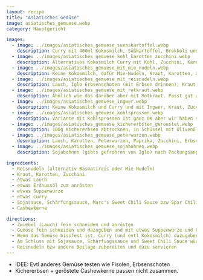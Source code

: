 ```yaml
---
layout: recipe
title: "Asiatisches Gemüse"
image: asiatisches_gemuese.webp
category: Hauptgericht

images:
  - image: ../images/asiatisches_gemuese_suesskartoffel.webp
    description: Curry mit 400ml Kokosmilch, Süßkartoffel, Brokkoli und Reis
  - image: ../images/asiatisches_gemuese_kohl_karotten_zucchini.webp
    description: Alternatives Kokosmilch Curry mit Kohl, Zucchini, Karotten, angerösteten Casheykernen
  - image: ../images/asiatisches_gemuese_mit_mie_nudeln.webp
    description: Keine Kokosmilch, dafür Mie-Nudeln, Kraut, Karotten, angerösteten Casheykernen
  - image: ../images/asiatisches_gemuese_mit_reisnudeln.webp
    description: Lauch, Iglo Erbsenschoten (mit Erbsen drinnen), Kraut, Karotten, angeröstete Casheykernen, Reisnudeln
  - image: ../images/asiatisches_gemuese_mit_rotkraut.webp
    description: Ähnlich wie das darüber aber mit Rotkraut. Passt gut wenn man nicht zuviel nimmt. Problem ist dass es auf alles abfärbt und alles nach Rotkraut schmeckt
  - image: ../images/asiatisches_gemuese_ingwer.webp
    description: Keine Kokosmilch und Curry und mit Ingwer, Kraut, Zucchini, Karotten, angerösteten Casheykernen
  - image: ../images/asiatisches_gemuese_kohlsprossen.webp
    description: Variante mit Kohlsprossen ist ganz OK aber wir haben sie zu weich gekocht (besser nur kurz kochen). Am nächsten Tag waren sie besser
  - image: ../images/asiatisches_gemuese_kichererbsten_geroestet.webp
    description: 100g Kichererbsen abtrocknen, in Schüssel mit Olivenöl vermischen und 30min bei 180°C Umluft ins Rohr geben (alle 10min schwenken). Dagmar mag es, ich eher nicht. Backrohr war danach voll mit "Hautfetzen" von den Kichererbsen. Eher nicht mehr machen
  - image: ../images/asiatisches_gemuese_peterwurzen.webp
    description: Lauch, Karotten, Peterwurzen, Paprika, Zucchini, Erbsen, Brokkoli (fein geschnitten), Shan’shi Woknudeln, Sojasauce, 2EL Tomatenmark, Sweet Chili Sauce, Schärfungssauce, Suppenwürze, Pfeffer, angeröstete Cashewkerne (erst am Teller dazu geben damit sie resch bleiben) - Ergebnis war die perfekte Mischung, vmtl passen Peterwurzen super!
  - image: ../images/asiatisches_gemuese_sojabohnen.webp
    description: Sojabohnen (gibts gefrohren von Iglo) nach Packungsangaben zubereiten und dazugeben. Passt super (evtl auch statt Cashewkernen weil beides eher mehlig ist)

ingredients:
  - Reisnudeln (alternativ Basmatireis oder Mie-Nudeln)
  - Kraut, Karotten, Zucchini
  - etwas Lauch
  - etwas Erdnussöl zum anrösten
  - etwas Suppenwürze
  - etwas Curry
  - Sojasauce, Schärfungssauce, Marc's Sweet Chili Sauce bzw Spar Chili-Salsa zum Würzen, Erdnussmuß passt auch gut
  - Cashewkerne

directions:
  - Zwiebel (Lauch) fein schneiden und anrösten
  - Gemüse fein schneiden und dazugeben und mit etwas Suppenwürze und Pfeffer würzen
  - Wenn das Gemüse bissfest ist, Curry (und evtl Kokosmilch) dazugeben und nochmal kurz aufkochen lassen
  - Am Schluss mit Sojasauce, Schärfungssauce und Sweet Chili Sauce würzen und Cashewkerne anrösten und dazugeben
  - Reisnudeln bzw andere Beilage zubereiten und dazu servieren
---
```


- IDEE: Evtl anderes Gemüse testen wie Fisolen, Erbsenschoten
- Kichererbsen + geröstete Cashewkerne passen nicht zusammen.
